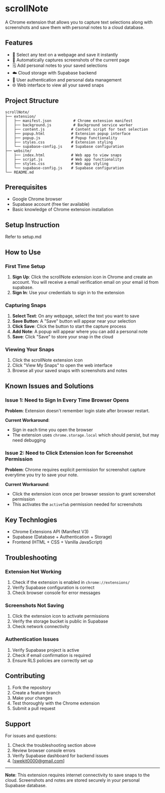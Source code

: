 # scrollNote

A Chrome extension that allows you to capture text selections along with screenshots and save them with personal notes to a cloud database.

## Features

- 📝 Select any text on a webpage and save it instantly
- 📸 Automatically captures screenshots of the current page
- 🗒️ Add personal notes to your saved selections
- ☁️ Cloud storage with Supabase backend
- 🔐 User authentication and personal data management
- 🌐 Web interface to view all your saved snaps

## Project Structure

```
scrollNote/
├── extension/
│   ├── manifest.json          # Chrome extension manifest
│   ├── background.js          # Background service worker
│   ├── content.js            # Content script for text selection
│   ├── popup.html            # Extension popup interface
│   ├── popup.js              # Popup functionality
│   ├── styles.css            # Extension styling
│   └── supabase-config.js    # Supabase configuration
├── website/
│   ├── index.html            # Web app to view snaps
│   ├── script.js             # Web app functionality
│   ├── styles.css            # Web app styling
│   └── supabase-config.js    # Supabase configuration
└── README.md
```

## Prerequisites

- Google Chrome browser
- Supabase account (free tier available)
- Basic knowledge of Chrome extension installation

## Setup Instruction

Refer to setup.md

## How to Use

### First Time Setup

1. **Sign Up**: Click the scrollNote extension icon in Chrome and create an account. You will receive a email verification email on your email id from supabase.
2. **Sign In**: Use your credentials to sign in to the extension

### Capturing Snaps

1. **Select Text**: On any webpage, select the text you want to save
2. **Save Button**: A "Save" button will appear near your selection
3. **Click Save**: Click the button to start the capture process
4. **Add Note**: A popup will appear where you can add a personal note
5. **Save**: Click "Save" to store your snap in the cloud

### Viewing Your Snaps

1. Click the scrollNote extension icon
2. Click "View My Snaps" to open the web interface
3. Browse all your saved snaps with screenshots and notes

## Known Issues and Solutions

### Issue 1: Need to Sign In Every Time Browser Opens

**Problem**: Extension doesn't remember login state after browser restart.

**Current Workaround**: 
- Sign in each time you open the browser
- The extension uses `chrome.storage.local` which should persist, but may need debugging

### Issue 2: Need to Click Extension Icon for Screenshot Permission

**Problem**: Chrome requires explicit permission for screenshot capture everytime you try to save your note.

**Current Workaround**: 
- Click the extension icon once per browser session to grant screenshot permission
- This activates the `activeTab` permission needed for screenshots

## Key Technlogies

- Chrome Extensions API (Manifest V3)
- Supabase (Database + Authentication + Storage)
- Frontend (HTML + CSS + Vanilla JavaScript)

## Troubleshooting

### Extension Not Working
1. Check if the extension is enabled in `chrome://extensions/`
2. Verify Supabase configuration is correct
3. Check browser console for error messages

### Screenshots Not Saving
1. Click the extension icon to activate permissions
2. Verify the storage bucket is public in Supabase
3. Check network connectivity

### Authentication Issues
1. Verify Supabase project is active
2. Check if email confirmation is required
3. Ensure RLS policies are correctly set up

## Contributing

1. Fork the repository
2. Create a feature branch
3. Make your changes
4. Test thoroughly with the Chrome extension
5. Submit a pull request

## Support

For issues and questions:
1. Check the troubleshooting section above
2. Review browser console errors
3. Verify Supabase dashboard for backend issues
4. [swekit0000@gmail.com]

---

**Note**: This extension requires internet connectivity to save snaps to the cloud. Screenshots and notes are stored securely in your personal Supabase database.
